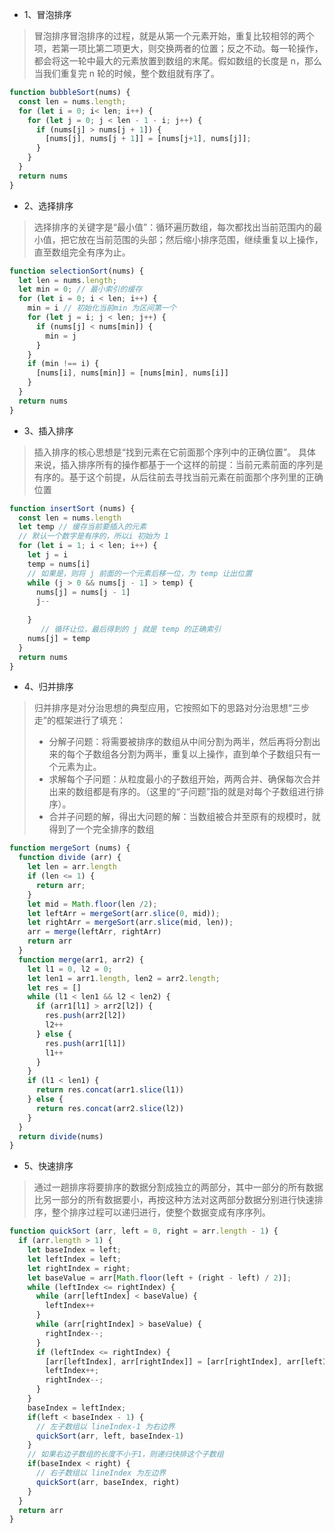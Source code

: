 - 1、冒泡排序
> 冒泡排序冒泡排序的过程，就是从第一个元素开始，重复比较相邻的两个项，若第一项比第二项更大，则交换两者的位置；反之不动。每一轮操作，都会将这一轮中最大的元素放置到数组的末尾。假如数组的长度是 n，那么当我们重复完 n 轮的时候，整个数组就有序了。
```javascript
function bubbleSort(nums) {
  const len = nums.length;
  for (let i = 0; i< len; i++) {
    for (let j = 0; j < len - 1 - i; j++) {
      if (nums[j] > nums[j + 1]) {
        [nums[j], nums[j + 1]] = [nums[j+1], nums[j]];
      }
    }
  }
  return nums
}
```
- 2、选择排序
> 选择排序的关键字是“最小值”：循环遍历数组，每次都找出当前范围内的最小值，把它放在当前范围的头部；然后缩小排序范围，继续重复以上操作，直至数组完全有序为止。
```javascript
function selectionSort(nums) {
  let len = nums.length;
  let min = 0; // 最小索引的缓存
  for (let i = 0; i < len; i++) {
    min = i // 初始化当前min 为区间第一个
    for (let j = i; j < len; j++) {
      if (nums[j] < nums[min]) {
        min = j
      }
    }
    if (min !== i) {
      [nums[i], nums[min]] = [nums[min], nums[i]]
    }
  }
  return nums
}
```
- 3、插入排序
>插入排序的核心思想是“找到元素在它前面那个序列中的正确位置”。
具体来说，插入排序所有的操作都基于一个这样的前提：当前元素前面的序列是有序的。基于这个前提，从后往前去寻找当前元素在前面那个序列里的正确位置
```javascript
function insertSort (nums) {
  const len = nums.length
  let temp // 缓存当前要插入的元素
  // 默认一个数字是有序的，所以i 初始为 1
  for (let i = 1; i < len; i++) {
    let j = i
    temp = nums[i]
    // 如果是，则将 j 前面的一个元素后移一位，为 temp 让出位置
    while (j > 0 && nums[j - 1] > temp) {
      nums[j] = nums[j - 1]
      j--
      
    }
       // 循环让位，最后得到的 j 就是 temp 的正确索引
    nums[j] = temp
  }
  return nums
}
```
- 4、归并排序
>归并排序是对分治思想的典型应用，它按照如下的思路对分治思想“三步走”的框架进行了填充：
>- 分解子问题：将需要被排序的数组从中间分割为两半，然后再将分割出来的每个子数组各分割为两半，重复以上操作，直到单个子数组只有一个元素为止。
>- 求解每个子问题：从粒度最小的子数组开始，两两合并、确保每次合并出来的数组都是有序的。（这里的“子问题”指的就是对每个子数组进行排序）。
>- 合并子问题的解，得出大问题的解：当数组被合并至原有的规模时，就得到了一个完全排序的数组
```javascript
function mergeSort (nums) {
  function divide (arr) {
    let len = arr.length
    if (len <= 1) {
      return arr;
    }
    let mid = Math.floor(len /2);
    let leftArr = mergeSort(arr.slice(0, mid));
    let rightArr = mergeSort(arr.slice(mid, len));
    arr = merge(leftArr, rightArr)
    return arr
  }
  function merge(arr1, arr2) {
    let l1 = 0, l2 = 0;
    let len1 = arr1.length, len2 = arr2.length;
    let res = []
    while (l1 < len1 && l2 < len2) {
      if (arr1[l1] > arr2[l2]) {
        res.push(arr2[l2])
        l2++
      } else {
        res.push(arr1[l1])
        l1++
      }
    }
    if (l1 < len1) {
      return res.concat(arr1.slice(l1))
    } else {
      return res.concat(arr2.slice(l2))
    }
  }
  return divide(nums)
}
```
- 5、快速排序
> 通过一趟排序将要排序的数据分割成独立的两部分，其中一部分的所有数据比另一部分的所有数据要小，再按这种方法对这两部分数据分别进行快速排序，整个排序过程可以递归进行，使整个数据变成有序序列。
```javascript
function quickSort (arr, left = 0, right = arr.length - 1) {
  if (arr.length > 1) {
    let baseIndex = left;
    let leftIndex = left;
    let rightIndex = right;
    let baseValue = arr[Math.floor(left + (right - left) / 2)];
    while (leftIndex <= rightIndex) {
      while (arr[leftIndex] < baseValue) {
        leftIndex++
      }
      while (arr[rightIndex] > baseValue) {
        rightIndex--;
      }
      if (leftIndex <= rightIndex) {
        [arr[leftIndex], arr[rightIndex]] = [arr[rightIndex], arr[leftIndex]]
        leftIndex++;
        rightIndex--;
      }
    }
    baseIndex = leftIndex;
    if(left < baseIndex - 1) {
      // 左子数组以 lineIndex-1 为右边界
      quickSort(arr, left, baseIndex-1)
    }
    // 如果右边子数组的长度不小于1，则递归快排这个子数组
    if(baseIndex < right) {
      // 右子数组以 lineIndex 为左边界
      quickSort(arr, baseIndex, right)
    }
  }
  return arr
}
```
